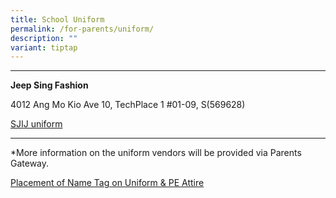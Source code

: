 ```yaml
---
title: School Uniform
permalink: /for-parents/uniform/
description: ""
variant: tiptap
---
```

<hr>
<p><strong>Jeep Sing Fashion</strong>
</p>
<p></p>
<p>4012 Ang Mo Kio Ave 10, TechPlace 1 #01-09, S(569628)</p>
<p><a href="https://jeepsinguniform.com/collections/st-josephs-institution-junior" rel="noopener nofollow" target="_blank">SJIJ uniform</a>
</p>
<p></p>
<hr>
<p>*More information on the uniform vendors will be provided via Parents
Gateway.</p>
<p><a href="/files/Placement_of_Name_Tags.pdf" rel="noopener noreferrer nofollow" target="_blank">Placement of Name Tag on Uniform &amp; PE Attire</a>
</p>